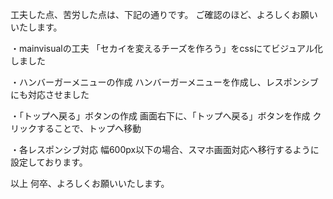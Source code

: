 工夫した点、苦労した点は、下記の通りです。
ご確認のほど、よろしくお願いいたします。

・mainvisualの工夫
「セカイを変えるチーズを作ろう」をcssにてビジュアル化しました

・ハンバーガーメニューの作成
ハンバーガーメニューを作成し、レスポンシブにも対応させました

・「トップへ戻る」ボタンの作成
画面右下に、「トップへ戻る」ボタンを作成
クリックすることで、トップへ移動

・各レスポンシブ対応
幅600px以下の場合、スマホ画面対応へ移行するように設定しております。


以上
何卒、よろしくお願いいたします。
